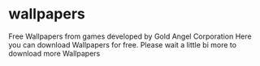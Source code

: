# wallpapers
Free Wallpapers from games developed by Gold Angel Corporation
Here you can download Wallpapers for free. Please wait a little bi more to download more Wallpapers
